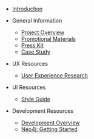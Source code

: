 - [Introduction](/)

- General Information

  - [Project Overview](/general/overview.md)
  - [Promotional Materials](/general/promo.md)
  - [Press Kit](/general/press.md)
  - [Case Study](/general/case_study.md)

- UX Resources

  - [User Experience Research](/ux/uxresearch.md)

- UI Resources

  - [Style Guide](/ui/styles.md)

- Development Resources

  - [Development Overview](/dev/dev.md)
  - [Neo4j: Getting Started](/dev/neo4j.md)
